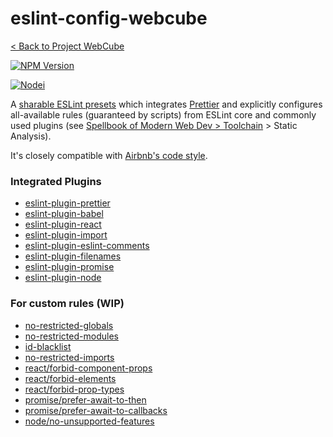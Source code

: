 # eslint-config-webcube

[< Back to Project WebCube](https://github.com/dexteryy/Project-WebCube/)

[![NPM Version][npm-image]][npm-url]
<!-- [![Dependencies Status][dep-image]][dep-url] -->

[![Nodei][nodei-image]][npm-url]

[npm-image]: https://img.shields.io/npm/v/eslint-config-webcube.svg
[nodei-image]: https://nodei.co/npm/eslint-config-webcube.png?downloads=true
[npm-url]: https://npmjs.org/package/eslint-config-webcube
<!-- [dep-image]: https://david-dm.org/dexteryy/eslint-config-webcube.svg
[dep-url]: https://david-dm.org/dexteryy/eslint-config-webcube -->

A [sharable ESLint presets](https://eslint.org/docs/user-guide/configuring#using-a-shareable-configuration-package) which integrates [Prettier](https://github.com/prettier/prettier) and explicitly configures all-available rules (guaranteed by scripts) from ESLint core and commonly used plugins (see [Spellbook of Modern Web Dev > Toolchain](https://github.com/dexteryy/spellbook-of-modern-webdev#toolchain) > Static Analysis).

It's closely compatible with [Airbnb's code style](https://github.com/airbnb/javascript).

### Integrated Plugins

* [eslint-plugin-prettier](https://www.npmjs.com/package/eslint-plugin-prettier)
* [eslint-plugin-babel](https://www.npmjs.com/package/eslint-plugin-babel)
* [eslint-plugin-react](https://www.npmjs.com/package/eslint-plugin-react)
* [eslint-plugin-import](https://www.npmjs.com/package/eslint-plugin-import)
* [eslint-plugin-eslint-comments](https://www.npmjs.com/package/eslint-plugin-eslint-comments)
* [eslint-plugin-filenames](https://www.npmjs.com/package/eslint-plugin-filenames)
* [eslint-plugin-promise](https://www.npmjs.com/package/eslint-plugin-promise)
* [eslint-plugin-node](https://www.npmjs.com/package/eslint-plugin-node)

### For custom rules (WIP)

* [no-restricted-globals](https://eslint.org/docs/rules/no-restricted-globals)
* [no-restricted-modules](https://eslint.org/docs/rules/no-restricted-modules)
* [id-blacklist](https://eslint.org/docs/rules/id-blacklist)
* [no-restricted-imports](https://eslint.org/docs/rules/no-restricted-imports)
* [react/forbid-component-props](https://github.com/yannickcr/eslint-plugin-react/blob/HEAD/docs/rules/forbid-component-props.md)
* [react/forbid-elements](https://github.com/yannickcr/eslint-plugin-react/blob/HEAD/docs/rules/forbid-elements.md)
* [react/forbid-prop-types](https://github.com/yannickcr/eslint-plugin-react/blob/HEAD/docs/rules/forbid-prop-types.md)
* [promise/prefer-await-to-then](https://www.npmjs.com/package/eslint-plugin-promise#promise-rules)
* [promise/prefer-await-to-callbacks](https://www.npmjs.com/package/eslint-plugin-promise#promise-rules)
* [node/no-unsupported-features](https://github.com/mysticatea/eslint-plugin-node/blob/HEAD/docs/rules/no-unsupported-features.md)
